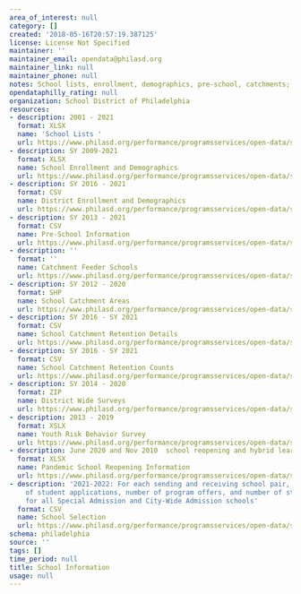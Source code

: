```yaml
---
area_of_interest: null
category: []
created: '2018-05-16T20:57:19.387125'
license: License Not Specified
maintainer: ''
maintainer_email: opendata@philasd.org
maintainer_link: null
maintainer_phone: null
notes: School lists, enrollment, demographics, pre-school, catchments; surveys, reopening
opendataphilly_rating: null
organization: School District of Philadelphia
resources:
- description: 2001 - 2021
  format: XLSX
  name: 'School Lists '
  url: https://www.philasd.org/performance/programsservices/open-data/school-information/#school_lists
- description: SY 2009-2021
  format: XLSX
  name: School Enrollment and Demographics
  url: https://www.philasd.org/performance/programsservices/open-data/school-information/#school_enrollment
- description: SY 2016 - 2021
  format: CSV
  name: District Enrollment and Demographics
  url: https://www.philasd.org/performance/programsservices/open-data/school-information/#district_enrollment
- description: SY 2013 - 2021
  format: CSV
  name: Pre-School Information
  url: https://www.philasd.org/performance/programsservices/open-data/school-information/#preschool_information
- description: ''
  format: ''
  name: Catchment Feeder Schools
  url: https://www.philasd.org/performance/programsservices/open-data/school-information/#catchment_feeder_schools
- description: SY 2012 - 2020
  format: SHP
  name: School Catchment Areas
  url: https://www.philasd.org/performance/programsservices/open-data/school-information/#school_catchment_areas
- description: SY 2016 - SY 2021
  format: CSV
  name: School Catchment Retention Details
  url: https://www.philasd.org/performance/programsservices/open-data/school-information/#school_catchment_retention_details
- description: SY 2016 - SY 2021
  format: CSV
  name: School Catchment Retention Counts
  url: https://www.philasd.org/performance/programsservices/open-data/school-information/#school_catchment_retention_counts
- description: SY 2014 - 2020
  format: ZIP
  name: District Wide Surveys
  url: https://www.philasd.org/performance/programsservices/open-data/school-information/#district_wide_surveys
- description: 2013 - 2019
  format: XSLX
  name: Youth Risk Behavior Survey
  url: https://www.philasd.org/performance/programsservices/open-data/school-information/#youth_risk_behavior_survey
- description: June 2020 and Nov 2010  school reopening and hybrid learning selection
  format: XLSX
  name: Pandemic School Reopening Information
  url: https://www.philasd.org/performance/programsservices/open-data/school-information/#school_reopening_information
- description: '2021-2022: For each sending and receiving school pair, the number
    of student applications, number of program offers, and number of student acceptances
    for all Special Admission and City-Wide Admission schools'
  format: CSV
  name: School Selection
  url: https://www.philasd.org/performance/programsservices/open-data/school-information/#school_selection
schema: philadelphia
source: ''
tags: []
time_period: null
title: School Information
usage: null
---
```

